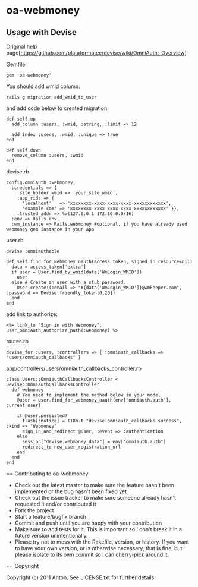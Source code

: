 # oa-webmoney

## Usage with Devise

Original help page[https://github.com/plataformatec/devise/wiki/OmniAuth:-Overview]

Gemfile

    gem 'oa-webmoney'

You should add wmid column:

    rails g migration add_wmid_to_user

and add code below to created migration:

    def self.up
      add_column :users, :wmid, :string, :limit => 12

      add_index :users, :wmid, :unique => true
    end

    def self.down
      remove_column :users, :wmid
    end

devise.rb

    config.omniauth :webmoney,
      :credentials => {
        :site_holder_wmid => 'your_site_wmid',
        :app_rids => {
          'localhost'   => 'xxxxxxxx-xxxx-xxxx-xxxx-xxxxxxxxxxxx',
          'example.com' => 'xxxxxxxx-xxxx-xxxx-xxxx-xxxxxxxxxxxx' }},
        :trusted_addr => %w(127.0.0.1 172.16.0.0/16)
      :env => Rails.env,
      :wm_instance => Rails.webmoney #optional, if you have already used webmoney gem instance in your app

user.rb

    devise :omniauthable

    def self.find_for_webmoney_oauth(access_token, signed_in_resource=nil)
      data = access_token['extra']
      if user = User.find_by_wmid(data['WmLogin_WMID'])
        user
      else # Create an user with a stub password.
        User.create!(:email => "#{data['WmLogin_WMID']}@wmkeeper.com", :password => Devise.friendly_token[0,20])
      end
    end

add link to authorize:

    <%= link_to "Sign in with Webmoney", user_omniauth_authorize_path(:webmoney) %>

routes.rb

    devise_for :users, :controllers => { :omniauth_callbacks => "users/omniauth_callbacks" }

app/controllers/users/omniauth_callbacks_controller.rb

    class Users::OmniauthCallbacksController < Devise::OmniauthCallbacksController
      def webmoney
        # You need to implement the method below in your model
        @user = User.find_for_webmoney_oauth(env["omniauth.auth"], current_user)

        if @user.persisted?
          flash[:notice] = I18n.t "devise.omniauth_callbacks.success", :kind => "Webmoney"
          sign_in_and_redirect @user, :event => :authentication
        else
          session["devise.webmoney_data"] = env["omniauth.auth"]
          redirect_to new_user_registration_url
        end
      end
    end

== Contributing to oa-webmoney

* Check out the latest master to make sure the feature hasn't been implemented or the bug hasn't been fixed yet
* Check out the issue tracker to make sure someone already hasn't requested it and/or contributed it
* Fork the project
* Start a feature/bugfix branch
* Commit and push until you are happy with your contribution
* Make sure to add tests for it. This is important so I don't break it in a future version unintentionally.
* Please try not to mess with the Rakefile, version, or history. If you want to have your own version, or is otherwise necessary, that is fine, but please isolate to its own commit so I can cherry-pick around it.

== Copyright

Copyright (c) 2011 Anton. See LICENSE.txt for
further details.
